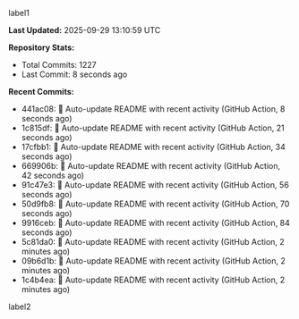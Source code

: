 
label1 
<!-- ACTIVITY_START -->
**Last Updated:** 2025-09-29 13:10:59 UTC

**Repository Stats:**
- Total Commits: 1227
- Last Commit: 8 seconds ago

**Recent Commits:**
- 441ac08: 🤖 Auto-update README with recent activity (GitHub Action, 8 seconds ago)
- 1c815df: 🤖 Auto-update README with recent activity (GitHub Action, 21 seconds ago)
- 17cfbb1: 🤖 Auto-update README with recent activity (GitHub Action, 34 seconds ago)
- 669906b: 🤖 Auto-update README with recent activity (GitHub Action, 42 seconds ago)
- 91c47e3: 🤖 Auto-update README with recent activity (GitHub Action, 56 seconds ago)
- 50d9fb8: 🤖 Auto-update README with recent activity (GitHub Action, 70 seconds ago)
- 9916ceb: 🤖 Auto-update README with recent activity (GitHub Action, 84 seconds ago)
- 5c81da0: 🤖 Auto-update README with recent activity (GitHub Action, 2 minutes ago)
- 09b6d1b: 🤖 Auto-update README with recent activity (GitHub Action, 2 minutes ago)
- 1c4b4ea: 🤖 Auto-update README with recent activity (GitHub Action, 2 minutes ago)
<!-- ACTIVITY_END -->

label2

